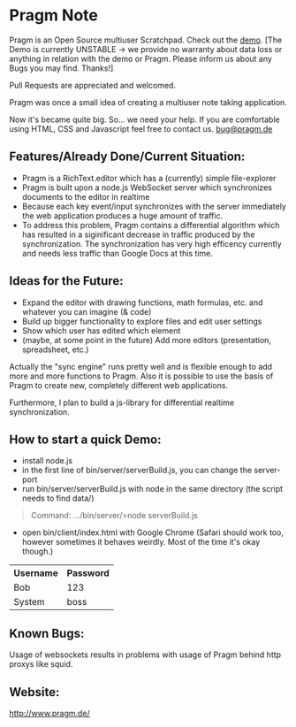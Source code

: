 Pragm Note
====
Pragm is an Open Source multiuser Scratchpad. Check out the <a href="http://demo.pragm.de/">demo</a>. 
[The Demo is currently UNSTABLE -> we provide no warranty about data loss or anything in relation with the demo or Pragm. Please inform us about any Bugs you may find. Thanks!]

Pull Requests are appreciated and welcomed.

Pragm was once a small idea of creating a multiuser note taking application. 

Now it's became quite big. So... we need your help. If you are comfortable using HTML, CSS and Javascript feel free to contact us.
bug@pragm.de

## Features/Already Done/Current Situation:

- Pragm is a RichText.editor which has a (currently) simple file-explorer
- Pragm is built upon a node.js WebSocket server which synchronizes documents to the editor in realtime
- Because each key event/input synchronizes with the server immediately the web application produces a huge amount of traffic.
- To address this problem, Pragm contains a differential algorithm which has resulted in a siginificant decrease in traffic produced by the synchronization. The synchronization has very high efficency currently and needs less traffic than Google Docs at this time.

## Ideas for the Future:

- Expand the editor with drawing functions, math formulas, etc. and whatever you can imagine (& code)
- Build up bigger functionality to explore files and edit user settings
- Show which user has edited which element
- (maybe, at some point in the future) Add more editors (presentation, spreadsheet, etc.)

Actually the "sync engine" runs pretty well and is flexible enough to add more and more functions to Pragm. Also it is possible to use the basis of Pragm to create new, completely different web applications.

Furthermore, I plan to build a js-library for differential realtime synchronization.

## How to start a quick Demo:
 - install node.js
 - in the first line of bin/server/serverBuild.js, you can change the server-port
 - run bin/server/serverBuild.js with node in the same directory (the script needs to find data/)
 > Command: .../bin/server/>node serverBuild.js
 - open bin/client/index.html with Google Chrome (Safari should work too, however sometimes it behaves weirdly. Most of the time it's okay though.)
  

<table>
  <tr>
    <th>Username</th><th>Password</th>
  </tr>
  <tr>
    <td>Bob</td><td>123</td>
  </tr>
  <tr>
    <td>System</td><td>boss</td>
  </tr>
</table>

## Known Bugs:
Usage of websockets results in problems with usage of Pragm behind http proxys like squid.

## Website:

http://www.pragm.de/
